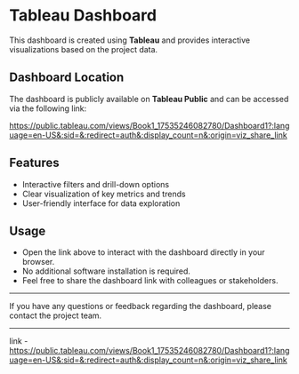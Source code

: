 # Tableau Dashboard

This dashboard is created using **Tableau** and provides interactive visualizations based on the project data.

## Dashboard Location

The dashboard is publicly available on **Tableau Public** and can be accessed via the following link:

https://public.tableau.com/views/Book1_17535246082780/Dashboard1?:language=en-US&:sid=&:redirect=auth&:display_count=n&:origin=viz_share_link 

## Features

- Interactive filters and drill-down options
- Clear visualization of key metrics and trends
- User-friendly interface for data exploration

## Usage

- Open the link above to interact with the dashboard directly in your browser.
- No additional software installation is required.
- Feel free to share the dashboard link with colleagues or stakeholders.

---

If you have any questions or feedback regarding the dashboard, please contact the project team.

---

link - https://public.tableau.com/views/Book1_17535246082780/Dashboard1?:language=en-US&:sid=&:redirect=auth&:display_count=n&:origin=viz_share_link 
